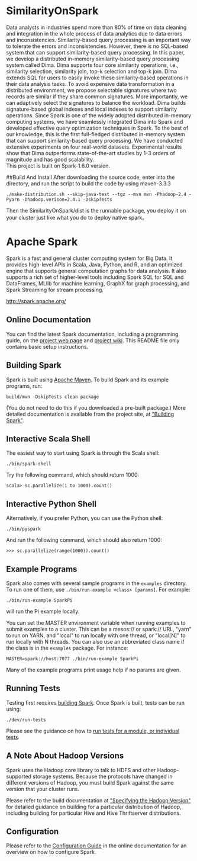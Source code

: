 # SimilarityOnSpark
Data analysts in industries spend more than 80% of time on data cleaning and integration in the whole process of data analytics due to data errors and inconsistencies. Similarity-based  query processing is an important way to tolerate the errors and inconsistencies. However, there is no SQL-based system that can support similarity-based query processing.  In this paper, we develop a distributed in-memory similarity-based query processing system called Dima. Dima supports four core similarity operations, i.e., similarity selection, similarity join, top-k selection and top-k join. Dima extends SQL for users to easily invoke these similarity-based operations in their data analysis tasks. To avoid expensive data transformation in a distributed environment, we propose selectable signatures where two records are similar if they share common signatures. More importantly, we can adaptively select the signatures to balance the workload. Dima builds signature-based global indexes and local indexes to support similarity operations. Since Spark is one of the widely adopted distributed in-memory computing systems, we have seamlessly integrated Dima into Spark and developed effective query optimization techniques in Spark.  To the best of our knowledge, this is the first full-fledged distributed in-memory system that can support similarity-based query processing. We have conducted extensive experiments on four real-world datasets. Experimental results show that Dima outperforms state-of-the-art studies by 1-3 orders of magnitude and has good scalability.  
This project is built on Spark-1.6.0 version.

##Build And Install
After downloading the source code, enter into the directory, and run the script to build the code by using maven-3.3.3  
```shell
./make-distribution.sh --skip-java-test --tgz --mvn mvn -Phadoop-2.4 -Pyarn -Dhadoop.verison=2.4.1 -DskipTests
```
Then the SimilarityOnSpark/dist is the runnable package, you deploy it on your cluster just like what you do to deploy native spark。  

# Apache Spark

Spark is a fast and general cluster computing system for Big Data. It provides
high-level APIs in Scala, Java, Python, and R, and an optimized engine that
supports general computation graphs for data analysis. It also supports a
rich set of higher-level tools including Spark SQL for SQL and DataFrames,
MLlib for machine learning, GraphX for graph processing,
and Spark Streaming for stream processing.

<http://spark.apache.org/>


## Online Documentation

You can find the latest Spark documentation, including a programming
guide, on the [project web page](http://spark.apache.org/documentation.html)
and [project wiki](https://cwiki.apache.org/confluence/display/SPARK).
This README file only contains basic setup instructions.

## Building Spark

Spark is built using [Apache Maven](http://maven.apache.org/).
To build Spark and its example programs, run:

    build/mvn -DskipTests clean package

(You do not need to do this if you downloaded a pre-built package.)
More detailed documentation is available from the project site, at
["Building Spark"](http://spark.apache.org/docs/latest/building-spark.html).

## Interactive Scala Shell

The easiest way to start using Spark is through the Scala shell:

    ./bin/spark-shell

Try the following command, which should return 1000:

    scala> sc.parallelize(1 to 1000).count()

## Interactive Python Shell

Alternatively, if you prefer Python, you can use the Python shell:

    ./bin/pyspark

And run the following command, which should also return 1000:

    >>> sc.parallelize(range(1000)).count()

## Example Programs

Spark also comes with several sample programs in the `examples` directory.
To run one of them, use `./bin/run-example <class> [params]`. For example:

    ./bin/run-example SparkPi

will run the Pi example locally.

You can set the MASTER environment variable when running examples to submit
examples to a cluster. This can be a mesos:// or spark:// URL,
"yarn" to run on YARN, and "local" to run
locally with one thread, or "local[N]" to run locally with N threads. You
can also use an abbreviated class name if the class is in the `examples`
package. For instance:

    MASTER=spark://host:7077 ./bin/run-example SparkPi

Many of the example programs print usage help if no params are given.

## Running Tests

Testing first requires [building Spark](#building-spark). Once Spark is built, tests
can be run using:

    ./dev/run-tests

Please see the guidance on how to
[run tests for a module, or individual tests](https://cwiki.apache.org/confluence/display/SPARK/Useful+Developer+Tools).

## A Note About Hadoop Versions

Spark uses the Hadoop core library to talk to HDFS and other Hadoop-supported
storage systems. Because the protocols have changed in different versions of
Hadoop, you must build Spark against the same version that your cluster runs.

Please refer to the build documentation at
["Specifying the Hadoop Version"](http://spark.apache.org/docs/latest/building-spark.html#specifying-the-hadoop-version)
for detailed guidance on building for a particular distribution of Hadoop, including
building for particular Hive and Hive Thriftserver distributions.

## Configuration

Please refer to the [Configuration Guide](http://spark.apache.org/docs/latest/configuration.html)
in the online documentation for an overview on how to configure Spark.
